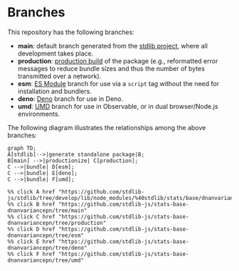 <!--

@license Apache-2.0

Copyright (c) 2022 The Stdlib Authors.

Licensed under the Apache License, Version 2.0 (the "License");
you may not use this file except in compliance with the License.
You may obtain a copy of the License at

    http://www.apache.org/licenses/LICENSE-2.0

Unless required by applicable law or agreed to in writing, software
distributed under the License is distributed on an "AS IS" BASIS,
WITHOUT WARRANTIES OR CONDITIONS OF ANY KIND, either express or implied.
See the License for the specific language governing permissions and
limitations under the License.

-->

# Branches

This repository has the following branches:

-   **main**: default branch generated from the [stdlib project][stdlib-url], where all development takes place.
-   **production**: [production build][production-url] of the package (e.g., reformatted error messages to reduce bundle sizes and thus the number of bytes transmitted over a network).
-   **esm**: [ES Module][esm-url] branch for use via a `script` tag without the need for installation and bundlers.
-   **deno**: [Deno][deno-url] branch for use in Deno.
-   **umd**: [UMD][umd-url] branch for use in Observable, or in dual browser/Node.js environments.

The following diagram illustrates the relationships among the above branches:

```mermaid
graph TD;
A[stdlib]-->|generate standalone package|B;
B[main] -->|productionize| C[production];
C -->|bundle| D[esm];
C -->|bundle| E[deno];
C -->|bundle| F[umd];

%% click A href "https://github.com/stdlib-js/stdlib/tree/develop/lib/node_modules/%40stdlib/stats/base/dnanvariancepn"
%% click B href "https://github.com/stdlib-js/stats-base-dnanvariancepn/tree/main"
%% click C href "https://github.com/stdlib-js/stats-base-dnanvariancepn/tree/production"
%% click D href "https://github.com/stdlib-js/stats-base-dnanvariancepn/tree/esm"
%% click E href "https://github.com/stdlib-js/stats-base-dnanvariancepn/tree/deno"
%% click F href "https://github.com/stdlib-js/stats-base-dnanvariancepn/tree/umd"
```

[stdlib-url]: https://github.com/stdlib-js/stdlib/tree/develop/lib/node_modules/%40stdlib/stats/base/dnanvariancepn
[production-url]: https://github.com/stdlib-js/stats-base-dnanvariancepn/tree/production
[deno-url]: https://github.com/stdlib-js/stats-base-dnanvariancepn/tree/deno
[umd-url]: https://github.com/stdlib-js/stats-base-dnanvariancepn/tree/umd
[esm-url]: https://github.com/stdlib-js/stats-base-dnanvariancepn/tree/esm